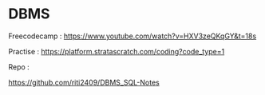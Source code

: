 # DBMS



Freecodecamp :  https://www.youtube.com/watch?v=HXV3zeQKqGY&t=18s


Practise : https://platform.stratascratch.com/coding?code_type=1

Repo :

https://github.com/riti2409/DBMS_SQL-Notes
